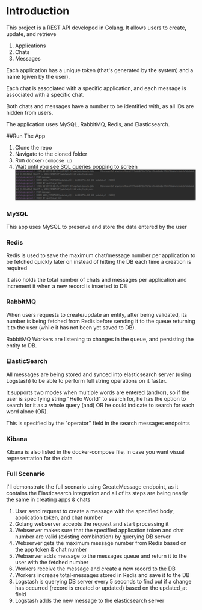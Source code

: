 # Introduction
This project is a REST API developed in Golang. It allows users to create, update, and retrieve
1. Applications
2. Chats
3. Messages

Each application has a unique token (that's generated by the system) and a name (given by the user).

Each chat is associated with a specific application, and each message is associated with a specific chat.

Both chats and messages have a number to be identified with, as all IDs are hidden from users.

The application uses MySQL, RabbitMQ, Redis, and Elasticsearch.

##Run The App
1. Clone the repo
2. Navigate to the cloned folder
3. Run `docker-compose up`
4. Wait until you see SQL queries popping to screen
![Server started successfully](pictures/ServerStart.png)

### MySQL

This app uses MySQL to preserve and store the data entered by the user

### Redis

Redis is used to save the maximum chat/message number per application to be fetched quickly later on instead of hitting the DB each time a creation is required

It also holds the total number of chats and messages per application and increment it when a new record is inserted to DB
### RabbitMQ
When users requests to create/update an entity, after being validated, its number is being fetched from Redis before sending it to the queue returning it to the user (while it has not been yet saved to DB).

RabbitMQ Workers are listening to changes in the queue, and persisting the entity to DB.

### ElasticSearch
All messages are being stored and synced into elasticsearch server (using Logstash) to be able to perform full string operations on it faster.

It supports two modes when multiple words are entered (and/or), so if the user is specifying string "Hello World" to search for, he has the option to search for it as a whole query (and) OR he could indicate to search for each word alone (OR).

This is specified by the "operator" field in the search messages endpoints

### Kibana
Kibana is also listed in the docker-compose file, in case you want visual representation for the data

### Full Scenario
I'll demonstrate the full scenario using CreateMessage endpoint, as it contains the Elasticsearch integration and all of its steps are being nearly the same in creating apps & chats

1. User send request to create a message with the specified body, application token, and chat number
2. Golang webserver accepts the request and start processing it
3. Webserver makes sure that the specified application token and chat number are valid (existing combination) by querying DB server
4. Webserver gets the maximum message number from Redis based on the app token & chat number
5. Webserver adds message to the messages queue and return it to the user with the fetched number
6. Workers receive the message and create a new record to the DB
7. Workers increase total-messages stored in Redis and save it to the DB
8. Logstash is querying DB server every 5 seconds to find out if a change has occurred (record is created or updated) based on the updated_at field
9. Logstash adds the new message to the elasticsearch server
